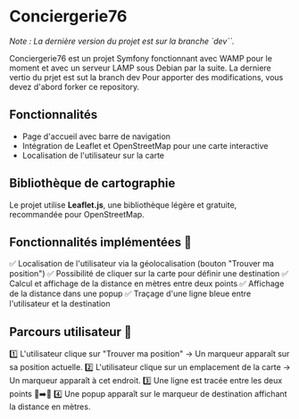 # Conciergerie76

*Note : La dernière version du projet est sur la branche `dev``.*

Conciergerie76 est un projet Symfony fonctionnant avec WAMP pour le moment et avec un serveur LAMP sous Debian par la suite.
La derniere vertio du prjet est sut la branch dev
Pour apporter des modifications, vous devez d'abord forker ce repository.


## Fonctionnalités
- Page d'accueil avec barre de navigation
- Intégration de Leaflet et OpenStreetMap pour une carte interactive
- Localisation de l'utilisateur sur la carte



## Bibliothèque de cartographie
Le projet utilise **Leaflet.js**, une bibliothèque légère et gratuite, recommandée pour OpenStreetMap.

## Fonctionnalités implémentées 🎯
✅ Localisation de l'utilisateur via la géolocalisation (bouton "Trouver ma position")
✅ Possibilité de cliquer sur la carte pour définir une destination
✅ Calcul et affichage de la distance en mètres entre deux points
✅ Affichage de la distance dans une popup
✅ Traçage d'une ligne bleue entre l'utilisateur et la destination

## Parcours utilisateur 🎨
1️⃣ L'utilisateur clique sur "Trouver ma position" → Un marqueur apparaît sur sa position actuelle.
2️⃣ L'utilisateur clique sur un emplacement de la carte → Un marqueur apparaît à cet endroit.
3️⃣ Une ligne est tracée entre les deux points 📍➡️📍
4️⃣ Une popup apparaît sur le marqueur de destination affichant la distance en mètres.

